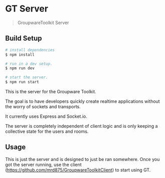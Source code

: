 # GT Server

> GroupwareToolkit Server

## Build Setup

```bash
# install dependencies
$ npm install

# run in a dev setup.
$ npm run dev

# start the server.
$ npm run start
```

This is the server for the Groupware Toolkit.

The goal is to have developers quickly create realtime applications without the worry of sockets and transports.

It currently uses Express and Socket.io.

The server is completely independent of client logic and is only keeping a collective state for the users and rooms.


## Usage

This is just the server and is designed to just be ran somewhere. Once you got the server running, use the client (https://github.com/mrd875/GroupwareToolkitClient) to start using GT.

